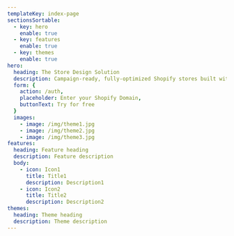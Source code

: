```yaml
---
templateKey: index-page
sectionsSortable:
  - key: hero
    enable: true
  - key: features
    enable: true
  - key: themes
    enable: true
hero:
  heading: The Store Design Solution
  description: Campaign-ready, fully-optimized Shopify stores built with half the time and zero the code.
  form: {
    action: /auth,
    placeholder: Enter your Shopify Domain,
    buttonText: Try for free
  }
  images:
    - image: /img/theme1.jpg
    - image: /img/theme2.jpg
    - image: /img/theme3.jpg
features:
  heading: Feature heading
  description: Feature description
  body:
    - icon: Icon1
      title: Title1
      description: Description1
    - icon: Icon2
      title: Title2
      description: Description2
themes:
  heading: Theme heading
  description: Theme description
---
```

